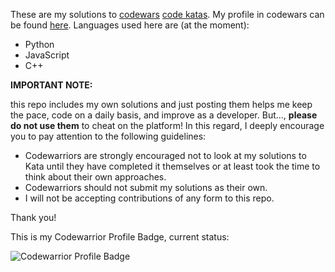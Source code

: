 These are my solutions to [codewars](http://codewars.com) [code katas](https://en.wikipedia.org/wiki/Kata_(programming)). My profile in codewars can be found [here](https://www.codewars.com/users/Alessandro%20Perez). Languages used here are (at the moment):

* Python
* JavaScript
* C++

**IMPORTANT NOTE:**

this repo includes my own solutions and just posting them helps me keep the pace, code on a daily basis, and improve as a developer. But..., **please do not use them** to cheat on the platform! In this regard, I deeply encourage you to pay attention to the following guidelines:

* Codewarriors are strongly encouraged not to look at my solutions to Kata until they have completed it themselves or at least took the time to think about their own approaches.
* Codewarriors should not submit my solutions as their own.
* I will not be accepting contributions of any form to this repo.

Thank you!

This is my Codewarrior Profile Badge, current status:

![Codewarrior Profile Badge](https://www.codewars.com/users/Alessandro%20Perez/badges/large)